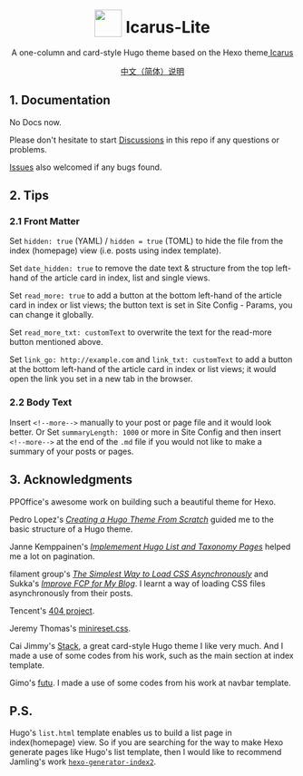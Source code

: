 
# <div align="center"><img style="vertical-align:text-bottom" width="48" height="48" src="https://cdn.jsdelivr.net/gh/airinghost/hugo-theme-icarus-lite/static/favicon.png">&nbsp;Icarus-Lite</div>

<p align="center">
	A one-column and card-style Hugo theme based on the Hexo theme<a href="https://github.com/ppoffice/hexo-theme-icarus"> Icarus</a>
</p>
<p align="center">
	<a href="README.zh-CN.md">中文（简体）说明</a>
</p>



## 1. Documentation

No Docs now.

Please don't hesitate to start [Discussions](https://github.com/airinghost/hugo-theme-icarus-lite/discussions) in this repo if any questions or problems.

[Issues](https://github.com/airinghost/hugo-theme-icarus-lite/issues) also welcomed if any bugs found.



## 2. Tips

### 2.1 Front Matter

Set `hidden: true` (YAML) / `hidden = true` (TOML) to hide the file from the index (homepage) view (i.e. posts using index template).

Set `date_hidden: true` to remove the date text & structure from the top left-hand of the article card in index, list and single views.

Set `read_more: true` to add a button at the bottom left-hand of the article card in index or list views; the button text is set in Site Config - Params, you can change it globally.

Set `read_more_txt: customText` to overwrite the text for the read-more button mentioned above.

Set `link_go: http://example.com` and `link_txt: customText` to add a button at the bottom left-hand of the article card in index or list views; it would open the link you set in a new tab in the browser.

### 2.2 Body Text

Insert `<!--more-->` manually to your post or page file and it would look better. Or Set `summaryLength: 1000` or more in Site Config and then insert `<!--more-->` at the end of the `.md` file if you would not like to make a summary of your posts or pages. 



## 3. Acknowledgments

PPOffice's awesome work on building such a beautiful theme for Hexo.

Pedro Lopez's [*Creating a Hugo Theme From Scratch*](https://retrolog.io/blog/creating-a-hugo-theme-from-scratch/) guided me to the basic structure of a Hugo theme.

Janne Kemppainen's [*Implemement Hugo List and Taxonomy Pages*](https://pakstech.com/blog/hugo-list-page/) helped me a lot on pagination.

filament group's [*The Simplest Way to Load CSS Asynchronously*](https://www.filamentgroup.com/lab/load-css-simpler/) and Sukka's [*Improve FCP for My Blog*](https://blog.skk.moe/post/improve-fcp-for-my-blog/). I learnt a way of loading CSS files asynchronously from their posts.

Tencent's [404 project](https://wj.qq.com/s2/9163450/732e/).

Jeremy Thomas's [minireset.css](https://github.com/jgthms/minireset.css).

Cai Jimmy's [Stack](https://github.com/CaiJimmy/hugo-theme-stack), a great card-style Hugo theme I like very much. And I made a use of some codes from his work, such as the main section at index template.

Gimo's [futu](https://github.com/masakichi/futu). I made a use of some codes from his work at navbar template.



## P.S.

Hugo's `list.html` template enables us to build a list page in index(homepage) view. So if you are searching for the way to make Hexo generate pages like Hugo's list template, then I would like to recommend Jamling's work [`hexo-generator-index2`](https://github.com/Jamling/hexo-generator-index2).


